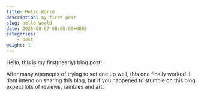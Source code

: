 ```yaml
---
title: Hello World
description: my first post
slug: hello-world
date: 2025-08-07 00:00:00+0000
categories:
    - post
weight: 1
---
```


Hello, this is my first(nearly) blog post!

After many attemepts of trying to set one up well, this one finally worked. I dont intend on sharing this blog, but if you happened to stumble on this blog expect lots of reviews, rambles and art.
